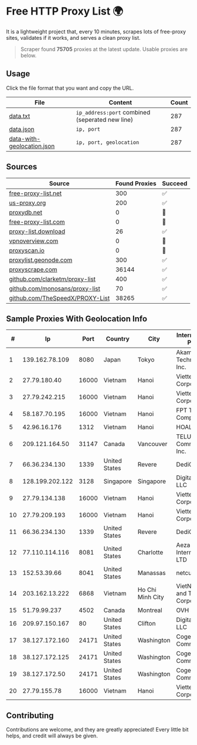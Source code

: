 
# Free HTTP Proxy List 🌍

It is a lightweight project that, every 10 minutes, scrapes lots of free-proxy sites, validates if it works, and serves a clean proxy list.


> Scraper found **75705** proxies at the latest update. Usable proxies are below.

## Usage

Click the file format that you want and copy the URL.


|File|Content|Count|
|----|-------|-----|
|[data.txt](https://raw.githubusercontent.com/themiralay/Proxy-List-World/master/data.txt)|`ip_address:port` combined (seperated new line)|287|
|[data.json](https://raw.githubusercontent.com/themiralay/Proxy-List-World/master/data.json)|`ip, port`|287|
|[data-with-geolocation.json](https://raw.githubusercontent.com/themiralay/Proxy-List-World/master/data-with-geolocation.json)|`ip, port, geolocation`|287|

## Sources

|Source|Found Proxies|Succeed|
|------|-------------|-------|
|[free-proxy-list.net](https://free-proxy-list.net)|300|✅|
|[us-proxy.org](https://www.us-proxy.org)|200|✅|
|[proxydb.net](http://proxydb.net)|0|🚫|
|[free-proxy-list.com](https://free-proxy-list.com/?page=&port=&type%5B%5D=http&type%5B%5D=https&up_time=0&search=Search)|0|🚫|
|[proxy-list.download](https://www.proxy-list.download/HTTP)|26|✅|
|[vpnoverview.com](https://vpnoverview.com/privacy/anonymous-browsing/free-proxy-servers)|0|🚫|
|[proxyscan.io](https://www.proxyscan.io)|0|🚫|
|[proxylist.geonode.com](https://proxylist.geonode.com/api/proxy-list?limit=300&page=1&sort_by=lastChecked&sort_type=desc&protocols=http,https)|300|✅|
|[proxyscrape.com](https://api.proxyscrape.com/v2/?request=displayproxies&protocol=http&timeout=10000&country=all&ssl=all&anonymity=all)|36144|✅|
|[github.com/clarketm/proxy-list](https://raw.githubusercontent.com/clarketm/proxy-list/master/proxy-list-raw.txt)|400|✅|
|[github.com/monosans/proxy-list](https://raw.githubusercontent.com/monosans/proxy-list/main/proxies/http.txt)|70|✅|
|[github.com/TheSpeedX/PROXY-List](https://raw.githubusercontent.com/TheSpeedX/PROXY-List/master/http.txt)|38265|✅|


## Sample Proxies With Geolocation Info

|#|Ip|Port|Country|City|Internet Service Provider|
|-|--|----|-------|----|-------------------------|
|1|139.162.78.109|8080|Japan|Tokyo|Akamai Technologies, Inc.|
|2|27.79.180.40|16000|Vietnam|Hanoi|Viettel Corporation|
|3|27.79.242.215|16000|Vietnam|Hanoi|Viettel Corporation|
|4|58.187.70.195|16000|Vietnam|Hanoi|FPT Telecom Company|
|5|42.96.16.176|1312|Vietnam|Hanoi|HOALAC-VNNIC|
|6|209.121.164.50|31147|Canada|Vancouver|TELUS Communications Inc.|
|7|66.36.234.130|1339|United States|Revere|DediOutlet, LLC|
|8|128.199.202.122|3128|Singapore|Singapore|DigitalOcean, LLC|
|9|27.79.134.138|16000|Vietnam|Hanoi|Viettel Corporation|
|10|27.79.209.193|16000|Vietnam|Hanoi|Viettel Corporation|
|11|66.36.234.130|1339|United States|Revere|DediOutlet, LLC|
|12|77.110.114.116|8081|United States|Charlotte|Aeza International LTD|
|13|152.53.39.66|8041|United States|Manassas|netcup GmbH|
|14|203.162.13.222|6868|Vietnam|Ho Chi Minh City|VietNam Post and Telecom Corporation|
|15|51.79.99.237|4502|Canada|Montreal|OVH SAS|
|16|209.97.150.167|80|United States|Clifton|DigitalOcean, LLC|
|17|38.127.172.160|24171|United States|Washington|Cogent Communications|
|18|38.127.172.125|24171|United States|Washington|Cogent Communications|
|19|38.127.172.50|24171|United States|Washington|Cogent Communications|
|20|27.79.155.78|16000|Vietnam|Hanoi|Viettel Corporation|



## Contributing

Contributions are welcome, and they are greatly appreciated! Every
little bit helps, and credit will always be given.

